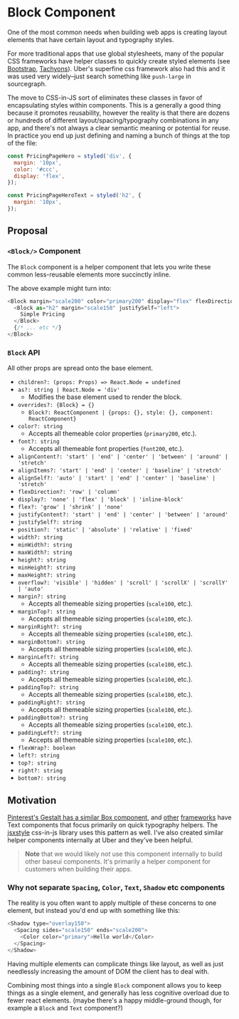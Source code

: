 # Block Component

One of the most common needs when building web apps is creating layout elements that have certain layout and typography styles.

For more traditional apps that use global stylesheets, many of the popular CSS frameworks have helper classes to quickly create styled elements (see [Bootstrap](https://getbootstrap.com/docs/4.1/utilities/sizing/), [Tachyons](http://tachyons.io/docs/layout/spacing/)). Uber's superfine css framework also had this and it was used very widely–just search something like `push-large` in sourcegraph.

The move to CSS-in-JS sort of eliminates these classes in favor of encapsulating styles within components. This is a generally a good thing because it promotes reusability, however the reality is that there are dozens or hundreds of different layout/spacing/typography combinations in any app, and there's not always a clear semantic meaning or potential for reuse. In practice you end up just defining and naming a bunch of things at the top of the file:

```js
const PricingPageHero = styled('div', {
  margin: '10px',
  color: '#ccc',
  display: 'flex',
});

const PricingPageHeroText = styled('h2', {
  margin: '10px',
});
```

## Proposal

### `<Block/>` Component

The `Block` component is a helper component that lets you write these common less-reusable elements more succinctly inline.

The above example might turn into:

```js
<Block margin="scale200" color="primary200" display="flex" flexDirection="column">
  <Block as="h2" margin="scale150" justifySelf="left">
    Simple Pricing
  </Block>
  {/* ... etc */}
</Block>
```

### `Block` API

All other props are spread onto the base element.

* `children?: (props: Props) => React.Node = undefined`
* `as?: string | React.Node = 'div'`
  * Modifies the base element used to render the block.
* `overrides?: {Block} = {}`
  * `Block?: ReactComponent | {props: {}, style: {}, component: ReactComponent}`
* `color?: string`
  * Accepts all themeable color properties (`primary200`, etc.).
* `font?: string`
  * Accepts all themeable font properties (`font200`, etc.).
* `alignContent?: 'start' | 'end' | 'center' | 'between' | 'around' | 'stretch'`
* `alignItems?: 'start' | 'end' | 'center' | 'baseline' | 'stretch'`
* `alignSelf?: 'auto' | 'start' | 'end' | 'center' | 'baseline' | 'stretch'`
* `flexDirection?: 'row' | 'column'`
* `display?: 'none' | 'flex' | 'block' | 'inline-block'`
* `flex?: 'grow' | 'shrink' | 'none'`
* `justifyContent?: 'start' | 'end' | 'center' | 'between' | 'around'`
* `justifySelf?: string`
* `position?: 'static' | 'absolute' | 'relative' | 'fixed'`
* `width?: string`
* `minWidth?: string`
* `maxWidth?: string`
* `height?: string`
* `minHeight?: string`
* `maxHeight?: string`
* `overflow?: 'visible' | 'hidden' | 'scroll' | 'scrollX' | 'scrollY' | 'auto'`
* `margin?: string`
  * Accepts all themeable sizing properties (`scale100`, etc.).
* `marginTop?: string`
  * Accepts all themeable sizing properties (`scale100`, etc.).
* `marginRight?: string`
  * Accepts all themeable sizing properties (`scale100`, etc.).
* `marginBottom?: string`
  * Accepts all themeable sizing properties (`scale100`, etc.).
* `marginLeft?: string`
  * Accepts all themeable sizing properties (`scale100`, etc.).
* `padding?: string`
  * Accepts all themeable sizing properties (`scale100`, etc.).
* `paddingTop?: string`
  * Accepts all themeable sizing properties (`scale100`, etc.).
* `paddingRight?: string`
  * Accepts all themeable sizing properties (`scale100`, etc.).
* `paddingBottom?: string`
  * Accepts all themeable sizing properties (`scale100`, etc.).
* `paddingLeft?: string`
  * Accepts all themeable sizing properties (`scale100`, etc.).
* `flexWrap?: boolean`
* `left?: string`
* `top?: string`
* `right?: string`
* `bottom?: string`

## Motivation

[Pinterest's Gestalt has a similar Box component](https://pinterest.github.io/gestalt/#/Box), and [other](http://mineral-ui.com/components/text) [frameworks](https://evergreen.surge.sh/components/typography) have Text components that focus primarily on quick typography helpers. The [jsxstyle](https://github.com/jsxstyle/jsxstyle) css-in-js library uses this pattern as well. I've also created similar helper components internally at Uber and they've been helpful.

> **Note** that we would likely _not_ use this component internally to build other baseui components. It's primarily a helper component for customers when building their apps.

### Why not separate `Spacing`,  `Color`, `Text`, `Shadow` etc components

The reality is you often want to apply multiple of these concerns to one element, but instead you'd end up with something like this:

```js
<Shadow type="overlay150">
  <Spacing sides="scale150" ends="scale200">
    <Color color="primary">Hello world</Color>
  </Spacing>
</Shadow>
```

Having multiple elements can complicate things like layout, as well as just needlessly increasing the amount of DOM the client has to deal with.

Combining most things into a single `Block` component allows you to keep things as a single element, and generally has less cognitive overload due to fewer react elements. (maybe there's a happy middle-ground though, for example a `Block` and `Text` component?)
